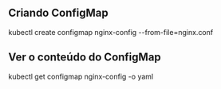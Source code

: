 ## Criando ConfigMap
<p> kubectl create configmap nginx-config --from-file=nginx.conf </p>

##  Ver o conteúdo do ConfigMap
<p> kubectl get configmap nginx-config -o yaml </p>